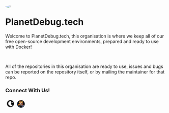 <div align="center">

<img align="left" height="auto" width="50%" src="./images/planetdebug.gif" style="border-radius:50%" />

</div>


# PlanetDebug.tech
<p>
  Welcome to PlanetDebug.tech, this organisation is where we keep all of our free open-source
  development environments, prepared and ready to use with Docker!
</p>

<br />

<p>
  All of the repositories in this organisation are ready to use, issues and bugs can be reported
  on the repository itself, or by mailing the maintainer for that repo. 
</p>

### Connect With Us!

[<img align="left" alt="planetdebug.tech" style="padding: 5px;" width="22px" src="https://raw.githubusercontent.com/iconic/open-iconic/master/svg/globe.svg" />][website] 

[<img align="left" alt="luke's github" style="padding: 5px;" width="24px" src="./images/luke-circle.png" />][website] 

[website]: https://404
[lukegit]: https://github.com/LukeMcCann
